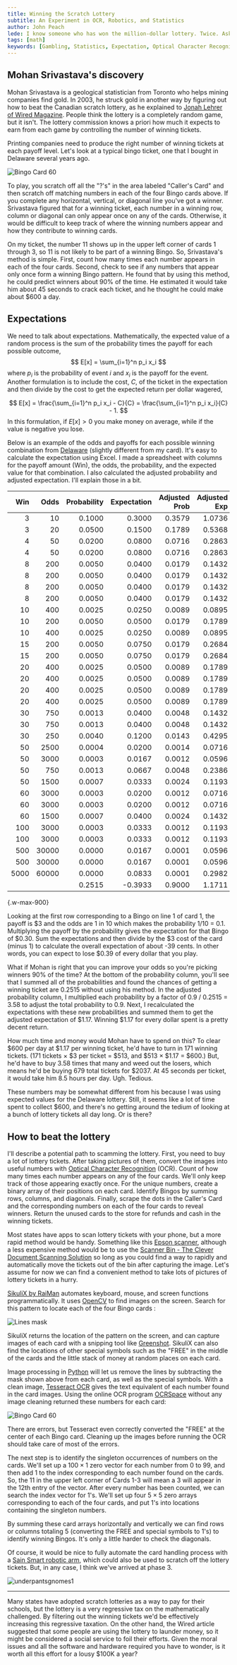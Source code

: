 ```yaml
---
title: Winning the Scratch Lottery
subtitle: An Experiment in OCR, Robotics, and Statistics
author: John Peach
lede: I know someone who has won the million-dollar lottery. Twice. Ask any mathematician about playing the lottery and you'll likely be told not to waste your money because you can't win. That would be bad advice because the lottery is rigged. In your favor. 
tags: [math]
keywords: [Gambling, Statistics, Expectation, Optical Character Recognition]
---
```


## Mohan Srivastava's discovery

Mohan Srivastava is a geological statistician from Toronto who helps mining companies find gold. In 2003, he struck gold in another way by figuring out how to beat the Canadian scratch lottery, as he explained to [Jonah Lehrer of Wired Magazine](https://www.wired.com/2011/01/ff-lottery/). People think the lottery is a completely random game, but it isn't. The lottery commission knows a priori how much it expects to earn from each game by controlling the number of winning tickets.

Printing companies need to produce the right number of winning tickets at each payoff level. Let's look at a typical bingo ticket, one that I bought in Delaware several years ago. 

![Bingo Card 60](/assets/img/winning-the-scratch-lottery/bingo-card.jpg)

To play, you scratch off all the "?'s" in the area labeled "Caller's Card" and then scratch off matching numbers in each of the four Bingo cards above. If you complete any horizontal, vertical, or diagonal line you've got a winner. Srivastava figured that for a winning ticket, each number in a winning row, column or diagonal can only appear once on any of the cards. Otherwise, it would be difficult to keep track of where the winning numbers appear and how they contribute to winning cards.

On my ticket, the number 11 shows up in the upper left corner of cards 1 through 3, so 11 is not likely to be part of a winning Bingo. So, Srivastava's method is simple. First, count how many times each number appears in each of the four cards. Second, check to see if any numbers that appear only once form a winning Bingo pattern. He found that by using this method, he could predict winners about 90% of the time. He estimated it would take him about 45 seconds to crack each ticket, and he thought he could make about \$600 a day. 

## Expectations

We need to talk about expectations. Mathematically, the expected value of a random process is the sum of the probability times the payoff for each possible outcome,
$$
E[x] = \sum_{i=1}^n p_i x_i
$$
where   $p_i$ is the probability of event $i$ and $x_i$ is the payoff for the event. Another formulation is to include the cost, $C$, of the ticket in the expectation and then divide by the cost to get the expected return per dollar wagered,

$$
E[x] = \frac{\sum_{i=1}^n p_i x_i - C}{C} = \frac{\sum_{i=1}^n p_i x_i}{C} - 1. 
$$
In this formulation, if $E[x] > 0$ you make money on average, while if the value is negative you lose.

Below is an example of the odds and payoffs for each possible winning combination from [Delaware](https://www.delottery.com/Content/images/instant-lottery/instant-details/DE192OSB_V12_05032020.jpg) (slightly different from my card). It's easy to calculate the expectation using Excel. I made a spreadsheet with columns for the payoff amount (Win), the odds, the probability, and the expected value for that combination. I also calculated the adjusted probability and adjusted expectation. I'll explain those in a bit. 

<div class="full-bleed my-16">

| Win  | Odds  | Probability | Expectation | Adjusted Prob | Adjusted Exp |
|-----:|------:|------------:|------------:|--------------:|-------------:|
| 3    | 10    | 0.1000      | 0.3000      | 0.3579        | 1.0736       |
| 3    | 20    | 0.0500      | 0.1500      | 0.1789        | 0.5368       |
| 4    | 50    | 0.0200      | 0.0800      | 0.0716        | 0.2863       |
| 4    | 50    | 0.0200      | 0.0800      | 0.0716        | 0.2863       |
| 8    | 200   | 0.0050      | 0.0400      | 0.0179        | 0.1432       |
| 8    | 200   | 0.0050      | 0.0400      | 0.0179        | 0.1432       |
| 8    | 200   | 0.0050      | 0.0400      | 0.0179        | 0.1432       |
| 8    | 200   | 0.0050      | 0.0400      | 0.0179        | 0.1432       |
| 10   | 400   | 0.0025      | 0.0250      | 0.0089        | 0.0895       |
| 10   | 200   | 0.0050      | 0.0500      | 0.0179        | 0.1789       |
| 10   | 400   | 0.0025      | 0.0250      | 0.0089        | 0.0895       |
| 15   | 200   | 0.0050      | 0.0750      | 0.0179        | 0.2684       |
| 15   | 200   | 0.0050      | 0.0750      | 0.0179        | 0.2684       |
| 20   | 400   | 0.0025      | 0.0500      | 0.0089        | 0.1789       |
| 20   | 400   | 0.0025      | 0.0500      | 0.0089        | 0.1789       |
| 20   | 400   | 0.0025      | 0.0500      | 0.0089        | 0.1789       |
| 20   | 400   | 0.0025      | 0.0500      | 0.0089        | 0.1789       |
| 30   | 750   | 0.0013      | 0.0400      | 0.0048        | 0.1432       |
| 30   | 750   | 0.0013      | 0.0400      | 0.0048        | 0.1432       |
| 30   | 250   | 0.0040      | 0.1200      | 0.0143        | 0.4295       |
| 50   | 2500  | 0.0004      | 0.0200      | 0.0014        | 0.0716       |
| 50   | 3000  | 0.0003      | 0.0167      | 0.0012        | 0.0596       |
| 50   | 750   | 0.0013      | 0.0667      | 0.0048        | 0.2386       |
| 50   | 1500  | 0.0007      | 0.0333      | 0.0024        | 0.1193       |
| 60   | 3000  | 0.0003      | 0.0200      | 0.0012        | 0.0716       |
| 60   | 3000  | 0.0003      | 0.0200      | 0.0012        | 0.0716       |
| 60   | 1500  | 0.0007      | 0.0400      | 0.0024        | 0.1432       |
| 100  | 3000  | 0.0003      | 0.0333      | 0.0012        | 0.1193       |
| 100  | 3000  | 0.0003      | 0.0333      | 0.0012        | 0.1193       |
| 500  | 30000 | 0.0000      | 0.0167      | 0.0001        | 0.0596       |
| 500  | 30000 | 0.0000      | 0.0167      | 0.0001        | 0.0596       |
| 5000 | 60000 | 0.0000      | 0.0833      | 0.0001        | 0.2982       |
|      |       | 0.2515      | -0.3933     | 0.9000        | 1.1711       |

{.w-max-900}

</div>

Looking at the first row corresponding to a Bingo on line 1 of card 1, the payoff is \$3 and the odds are 1 in 10 which makes the probability 1/10 = 0.1. Multiplying the payoff by the probability gives the expectation for that Bingo of \$0.30. Sum the expectations and then divide by the \$3 cost of the card (minus 1) to calculate the overall expectation of about -39 cents. In other words, you can expect to lose \$0.39 of every dollar that you play. 

What if Mohan is right that you can improve your odds so you're picking winners 90\% of the time? At the bottom of the probability column, you'll see that I summed all of the probabilities and found the chances of getting a winning ticket are 0.2515 without using his method. In the adjusted probability column, I multiplied each probability by a factor of 0.9 / 0.2515 = 3.58 to adjust the total probability to 0.9. Next, I recalculated the expectations with these new probabilities and summed them to get the adjusted expectation of \$1.17. Winning \$1.17 for every dollar spent is a pretty decent return. 

How much time and money would Mohan have to spend on this? To clear \$600 per day at \$1.17 per winning ticket, he'd have to turn in 171 winning tickets. (171 tickets $\times$ \$3 per ticket = \$513, and \$513 $\times$ \$1.17 = \$600.) But, he'd have to buy 3.58 times that many and weed out the losers, which means he'd be buying 679 total tickets for \$2037. At 45 seconds per ticket, it would take him 8.5 hours per day. Ugh. Tedious.

These numbers may be somewhat different from his because I was using expected values for the Delaware lottery. Still, it seems like a lot of time spent to collect \$600, and there's no getting around the tedium of looking at a bunch of lottery tickets all day long. Or is there?

## How to beat the lottery

I'll describe a potential path to scamming the lottery. First, you need to buy a lot of lottery tickets. After taking pictures of them, convert the images into useful numbers with [Optical Character Recognition](https://en.wikipedia.org/wiki/Optical_character_recognition) (OCR). Count of how many times each number appears on any of the four cards. We'll only keep track of those appearing exactly once. For the unique numbers, create a binary array of their positions on each card. Identify Bingos by summing rows, columns, and diagonals. Finally, scrape the dots in the Caller's Card and the corresponding numbers on each of the four cards to reveal winners. Return the unused cards to the store for refunds and cash in the winning tickets.

Most states have apps to scan lottery tickets with your phone, but a more rapid method would be handy. Something like this [Epson scanner](https://www.bestbuy.com/site/epson-es-400-high-speed-desktop-color-document-duplex-scanner-black/5689001.p?skuId=5689001), although a less expensive method would be to use the [Scanner Bin - The Clever Document Scanning Solution](https://www.amazon.com/Scanner-Bin-Document-Scanning-Solution/dp/B00XM7LKZM/ref=zg_bs_5728047011_7?_encoding=UTF8&psc=1&refRID=DZ59XYTDA4NPM42DXYJ4) so long as you could find a way to rapidly and automatically move the tickets out of the bin after capturing the image. Let's assume for now we can find a convenient method to take lots of pictures of lottery tickets in a hurry.

[SikuliX by RaiMan](http://sikulix.com/) automates keyboard, mouse, and screen functions programmatically. It uses [OpenCV](https://opencv.org/) to find images on the screen. Search for this pattern to locate each of the four Bingo cards :

![Lines mask](/assets/img/winning-the-scratch-lottery/lines-mask.png)

SikuliX returns the location of the pattern on the screen, and can capture images of each card with a snipping tool like [Greenshot](https://getgreenshot.org/). SikuliX can also find the locations of other special symbols such as the "FREE" in the middle of the cards and the little stack of money at random places on each card.

Image processing in [Python](https://www.anaconda.com/) will let us remove the lines by subtracting the mask shown above from each card, as well as the special symbols. With a clean image, [Tesseract OCR](https://nanonets.com/blog/ocr-with-tesseract/) gives the text equivalent of each number found in the card images. Using the online OCR program [OCRSpace](https://ocr.space/) without any image cleaning returned these numbers for each card:

![Bingo Card 60](/assets/img/winning-the-scratch-lottery/bingo-card-ocr-results.svg)

There are errors, but Tesseract even correctly converted the "FREE" at the center of each Bingo card. Cleaning up the images before running the OCR should take care of most of the errors. 

The next step is to identify the singleton occurrences of numbers on the cards. We'll set up a $100 \times 1$ zero vector for each number from 0 to 99, and then add 1 to the index corresponding to each number found on the cards. So, the 11 in the upper left corner of Cards 1-3 will mean a 3 will appear in the 12th entry of the vector. After every number has been counted, we can search the index vector for 1's. We'll set up four $5 \times 5$ zero arrays corresponding to each of the four cards, and put 1's into locations containing the singleton numbers.

By summing these card arrays horizontally and vertically we can find rows or columns totaling 5 (converting the FREE and special symbols to 1's) to identify winning Bingos. It's only a little harder to check the diagonals.

Of course, it would be nice to fully automate the card handling process with a [Sain Smart robotic arm](https://www.sainsmart.com/products/6-axis-desktop-robotic-arm-assembled?variant=45101269588&currency=USD&utm_medium=product_sync&utm_source=google&utm_content=sag_organic&utm_campaign=sag_organic&utm_campaign=gs-2018-08-06&utm_source=google&utm_medium=smart_campaign&gclid=CjwKCAjw4rf6BRAvEiwAn2Q76hbnjXvDfjqax182Z_2NH5rwnm5mNKEy2nbklUOrsnatKz64XbQ5BhoCg7EQAvD_BwE), which could also be used to scratch off the lottery tickets. But, in any case, I think we've arrived at phase 3.

![underpantsgnomes1](/assets/img/winning-the-scratch-lottery/underpants-gnomes.jpg)

---

Many states have adopted scratch lotteries as a way to pay for their schools, but the lottery is a very regressive tax on the mathematically challenged. By filtering out the winning tickets we'd be effectively increasing this regressive taxation. On the other hand, the Wired article suggested that some people are using the lottery to launder money, so it might be considered a social service to foil their efforts. Given the moral issues and all the software and hardware required you have to wonder, is it worth all this effort for a lousy \$100K a year?
